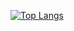 [![Top Langs](https://github-readme-stats.vercel.app/api/top-langs/?username=RolandDanielSimon&langs_count=5&theme=cobalt)](https://github.com/RolandDanielSimon/github-readme-stats)

<!---
RolandDanielSimon/RolandDanielSimon is a ✨ special ✨ repository because its `README.md` (this file) appears on your GitHub profile.
You can click the Preview link to take a look at your changes.
--->
